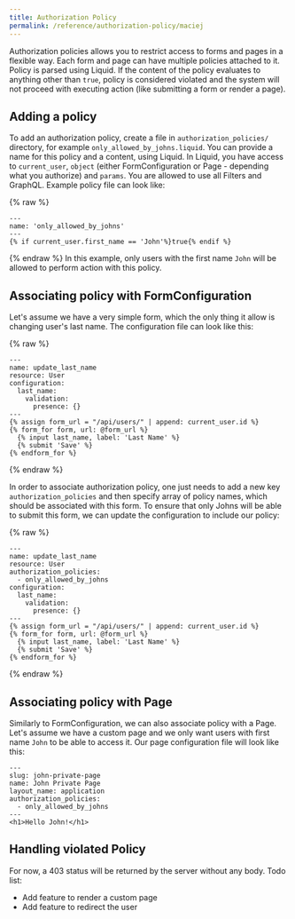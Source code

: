 ```yaml
---
title: Authorization Policy
permalink: /reference/authorization-policy/maciej
---
```


Authorization policies allows you to restrict access to forms and pages in a flexible way. Each form and page can have multiple policies attached to it. Policy is parsed using Liquid. If the content of the policy evaluates to anything other than `true`, policy is considered violated and the system will not proceed with executing action (like submitting a form or render a page).

## Adding a policy

To add an authorization policy, create a file in `authorization_policies/` directory, for example `only_allowed_by_johns.liquid`.
You can provide a name for this policy and a content, using Liquid. In Liquid, you have access to `current_user`, `object` (either FormConfiguration or Page - depending what you authorize) and `params`. You are allowed to use all Filters and GraphQL. Example policy file can look like:

{% raw %}
```liquid
---
name: 'only_allowed_by_johns'
---
{% if current_user.first_name == 'John'%}true{% endif %}
```
{% endraw %}
In this example, only users with the first name `John` will be allowed to perform action with this policy.

## Associating policy with FormConfiguration

Let's assume we have a very simple form, which the only thing it allow is changing user's last name. The configuration file can look like this:

{% raw %}
```liquid
---
name: update_last_name
resource: User
configuration:
  last_name:
    validation:
      presence: {}
---
{% assign form_url = "/api/users/" | append: current_user.id %}
{% form_for form, url: @form_url %}
  {% input last_name, label: 'Last Name' %}
  {% submit 'Save' %}
{% endform_for %}
```
{% endraw %}

In order to associate authorization policy, one just needs to add a new key `authorization_policies` and then specify array of policy names, which should be associated with this form. To ensure that only Johns will be able to submit this form, we can update the configuration to include our policy:

{% raw %}
```liquid
---
name: update_last_name
resource: User
authorization_policies:
  - only_allowed_by_johns
configuration:
  last_name:
    validation:
      presence: {}
---
{% assign form_url = "/api/users/" | append: current_user.id %}
{% form_for form, url: @form_url %}
  {% input last_name, label: 'Last Name' %}
  {% submit 'Save' %}
{% endform_for %}
```
{% endraw %}

## Associating policy with Page

Similarly to FormConfiguration, we can also associate policy with a Page. Let's assume we have a custom page and we only want users with first name `John` to be able to access it. Our page configuration file will look like this:

```liquid
---
slug: john-private-page
name: John Private Page
layout_name: application
authorization_policies:
  - only_allowed_by_johns
---
<h1>Hello John!</h1>
```

## Handling violated Policy

For now, a 403 status will be returned by the server without any body. Todo list:

* Add feature to render a custom page
* Add feature to redirect the user

